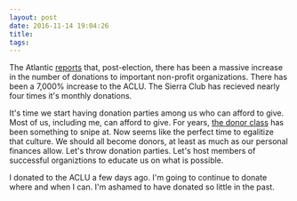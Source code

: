 ```yaml
---
layout: post
date: 2016-11-14 19:04:26
title: 
tags:
---
```


The Atlantic [reports](http://www.theatlantic.com/business/archive/2016/11/donald-trump-donations/507668/?utm_source=feed) that, post-election, there has been a massive increase in the number of donations to important non-profit organizations. There has been a 7,000% increase to the ACLU. The Sierra Club has recieved nearly four times it's monthly donations.

It's time we start having donation parties among us who can afford to give. Most of us, including me, can afford to give. For years, [the donor class](https://www.google.com/webhp?sourceid=chrome-instant&ion=1&espv=2&ie=UTF-8#q=the%20donor%20class) has been something to snipe at. Now seems like the perfect time to egalitize that culture. We should all become donors, at least as much as our personal finances allow. Let's throw donation parties. Let's host members of successful organiztions to educate us on what is possible.

I donated to the ACLU a few days ago. I'm going to continue to donate where and when I can. I'm ashamed to have donated so little in the past.
